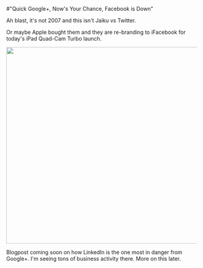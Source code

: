 #"Quick Google+, Now's Your Chance, Facebook is Down"

Ah blast, it's not 2007 and this isn't Jaiku vs Twitter.

Or maybe Apple bought them and they are re-branding to iFacebook for today's iPad Quad-Cam Turbo launch.

<a href="https://s3-eu-west-1.amazonaws.com/conoroneill.net/wp-content/uploads/2012/03/facebook.png"><img class="alignnone size-full wp-image-622" title="facebook" src="https://s3-eu-west-1.amazonaws.com/conoroneill.net/wp-content/uploads/2012/03/facebook.png" alt="" width="853" height="520" /></a>

Blogpost coming soon on how LinkedIn is the one most in danger from Google+. I'm seeing tons of business activity there. More on this later.

&nbsp;